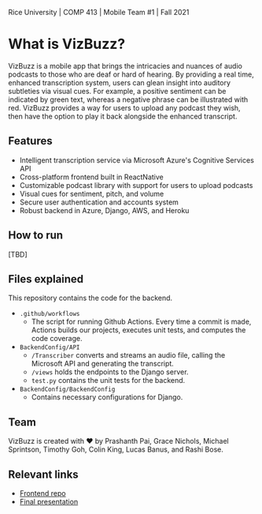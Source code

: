 Rice University | COMP 413 | Mobile Team #1 | Fall 2021

# What is VizBuzz? 
VizBuzz is a mobile app that brings the intricacies and nuances of audio podcasts to those who are deaf or hard of hearing. By providing a real time, enhanced transcription system, users can glean insight into auditory subtleties via visual cues. For example, a positive sentiment can be indicated by green text, whereas a negative phrase can be illustrated with red. VizBuzz provides a way for users to upload any podcast they wish, then have the option to play it back alongside the enhanced transcript. 

## Features
* Intelligent transcription service via Microsoft Azure's Cognitive Services API
* Cross-platform frontend built in ReactNative
* Customizable podcast library with support for users to upload podcasts
* Visual cues for sentiment, pitch, and volume
* Secure user authentication and accounts system
* Robust backend in Azure, Django, AWS, and Heroku

## How to run
\[TBD\]

## Files explained
This repository contains the code for the backend.
* `.github/workflows`
  * The script for running Github Actions. Every time a commit is made, Actions builds our projects, executes unit tests, and computes the code coverage.
* `BackendConfig/API`
  * `/Transcriber` converts and streams an audio file, calling the Microsoft API and generating the transcript.
  * `/views` holds the endpoints to the Django server.
  * `test.py` contains the unit tests for the backend.
* `BackendConfig/BackendConfig`
  * Contains necessary configurations for Django.

## Team
VizBuzz is created with ♥️ by Prashanth Pai, Grace Nichols, Michael Sprintson, Timothy Goh, Colin King, Lucas Banus, and Rashi Bose.

## Relevant links
* [Frontend repo](https://github.com/lucasbanus/VizBuzzReactNative)
* [Final presentation](https://www.canva.com/design/DAEx5DlQ8yQ/yLGnvcUL5SakNDOrkQZE0w/view?utm_content=DAEx5DlQ8yQ&utm_campaign=designshare&utm_medium=link&utm_source=sharebutton)
